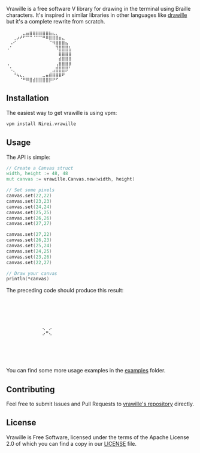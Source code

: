 Vrawille is a free software V library for drawing in the terminal using Braille
characters. It's inspired in similar libraries in other languages like
[drawille](https://github.com/asciimoo/drawille) but it's a complete rewrite
from scratch.

```
⠀⠀⠀⠀⠀⣀⣤⣶⣶⣶⣶⣶⣶⣦⣄⡀⠀⠀⠀⠀
⠀⠀⢀⡴⠞⠋⠉⠉⠈⠉⠉⠛⠿⣿⣿⣿⣶⣄⠀⠀
⠀⠠⠊⠀⠀⠀⠀⠀⠀⠀⠀⠀⠀⠈⠻⣿⣿⣿⣦⠀
⠠⠁⠀⠀⠀⠀⠀⠀⠀⠀⠀⠀⠀⠀⠀⠹⣿⣿⣿⣧
⠀⠀⠀⠀⠀⠀⠀⠀⠀⠀⠀⠀⠀⠀⠀⠀⣿⣿⣿⣿
⠀⠀⠀⠀⠀⠀⠀⠀⠀⠀⠀⠀⠀⠀⠀⠀⣾⣿⣿⣿
⠠⠀⠀⠀⠀⠀⠀⠀⠀⠀⠀⠀⠀⠀⠀⢠⣿⣿⣿⡿
⠀⠡⡀⠀⠀⠀⠀⠀⠀⠀⠀⠀⠀⠀⣠⣿⣿⣿⡿⠁
⠀⠀⠘⢦⣄⡀⠀⠀⠀⠀⠀⣀⣤⣾⣿⣿⣿⠟⠀⠀
⠀⠀⠀⠀⠈⠛⠿⣿⣾⣿⣿⣿⣿⡿⠟⠋⠀⠀⠀⠀
```

## Installation

The easiest way to get vrawille is using vpm:

```bash
vpm install Nirei.vrawille
```

## Usage

The API is simple:

```v
// Create a Canvas struct
width, height := 48, 48
mut canvas := vrawille.Canvas.new(width, height)

// Set some pixels
canvas.set(22,22)
canvas.set(23,23)
canvas.set(24,24)
canvas.set(25,25)
canvas.set(26,26)
canvas.set(27,27)

canvas.set(27,22)
canvas.set(26,23)
canvas.set(25,24)
canvas.set(24,25)
canvas.set(23,26)
canvas.set(22,27)

// Draw your canvas
println(*canvas)
```

The preceding code should produce this result:

```
⠀⠀⠀⠀⠀⠀⠀⠀⠀⠀⠀⠀⠀⠀⠀⠀⠀⠀⠀⠀⠀⠀⠀⠀
⠀⠀⠀⠀⠀⠀⠀⠀⠀⠀⠀⠀⠀⠀⠀⠀⠀⠀⠀⠀⠀⠀⠀⠀
⠀⠀⠀⠀⠀⠀⠀⠀⠀⠀⠀⠀⠀⠀⠀⠀⠀⠀⠀⠀⠀⠀⠀⠀
⠀⠀⠀⠀⠀⠀⠀⠀⠀⠀⠀⠀⠀⠀⠀⠀⠀⠀⠀⠀⠀⠀⠀⠀
⠀⠀⠀⠀⠀⠀⠀⠀⠀⠀⠀⠀⠀⠀⠀⠀⠀⠀⠀⠀⠀⠀⠀⠀
⠀⠀⠀⠀⠀⠀⠀⠀⠀⠀⠀⢄⠀⡠⠀⠀⠀⠀⠀⠀⠀⠀⠀⠀
⠀⠀⠀⠀⠀⠀⠀⠀⠀⠀⠀⡠⠛⢄⠀⠀⠀⠀⠀⠀⠀⠀⠀⠀
⠀⠀⠀⠀⠀⠀⠀⠀⠀⠀⠀⠀⠀⠀⠀⠀⠀⠀⠀⠀⠀⠀⠀⠀
⠀⠀⠀⠀⠀⠀⠀⠀⠀⠀⠀⠀⠀⠀⠀⠀⠀⠀⠀⠀⠀⠀⠀⠀
⠀⠀⠀⠀⠀⠀⠀⠀⠀⠀⠀⠀⠀⠀⠀⠀⠀⠀⠀⠀⠀⠀⠀⠀
⠀⠀⠀⠀⠀⠀⠀⠀⠀⠀⠀⠀⠀⠀⠀⠀⠀⠀⠀⠀⠀⠀⠀⠀
⠀⠀⠀⠀⠀⠀⠀⠀⠀⠀⠀⠀⠀⠀⠀⠀⠀⠀⠀⠀⠀⠀⠀⠀
```

You can find some more usage examples in the [examples](examples) folder.

## Contributing

Feel free to submit Issues and Pull Requests to [vrawille's repository](https://github.com/Nirei/vrawille) directly.

## License

Vrawille is Free Software, licensed under the terms of the Apache License 2.0
of which you can find a copy in our [LICENSE](LICENSE) file.
